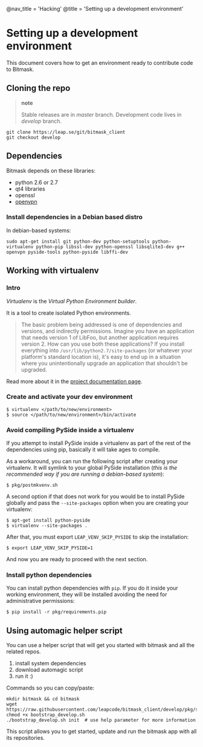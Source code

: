@nav_title = 'Hacking'
@title = 'Setting up a development environment'

Setting up a development environment
====================================

This document covers how to get an environment ready to contribute code
to Bitmask.

Cloning the repo
----------------

> **note**
>
> Stable releases are in *master* branch. Development code lives in
> *develop* branch.

    git clone https://leap.se/git/bitmask_client
    git checkout develop

Dependencies
------------

Bitmask depends on these libraries:

- python 2.6 or 2.7
- qt4 libraries
- openssl
- [openvpn](http://openvpn.net/index.php/open-source/345-openvpn-project.html)

### Install dependencies in a Debian based distro

In debian-based systems:

    sudo apt-get install git python-dev python-setuptools python-virtualenv python-pip libssl-dev python-openssl libsqlite3-dev g++ openvpn pyside-tools python-pyside libffi-dev


Working with virtualenv
-----------------------

### Intro

*Virtualenv* is the *Virtual Python Environment builder*.

It is a tool to create isolated Python environments.

> The basic problem being addressed is one of dependencies and versions,
and indirectly permissions. Imagine you have an application that needs
version 1 of LibFoo, but another application requires version 2. How can
you use both these applications? If you install everything into
`/usr/lib/python2.7/site-packages` (or whatever your platform's standard
location is), it's easy to end up in a situation where you
unintentionally upgrade an application that shouldn't be upgraded.

Read more about it in the [project documentation
page](http://www.virtualenv.org/en/latest/virtualenv.html).

### Create and activate your dev environment

    $ virtualenv </path/to/new/environment>
    $ source </path/to/new/environment>/bin/activate

### Avoid compiling PySide inside a virtualenv

If you attempt to install PySide inside a virtualenv as part of the rest
of the dependencies using pip, basically it will take ages to compile.

As a workaround, you can run the following script after creating your
virtualenv. It will symlink to your global PySide installation (*this is
the recommended way if you are running a debian-based system*):

    $ pkg/postmkvenv.sh

A second option if that does not work for you would be to install PySide
globally and pass the `--site-packages` option when you are creating
your virtualenv:

    $ apt-get install python-pyside
    $ virtualenv --site-packages .

After that, you must export `LEAP_VENV_SKIP_PYSIDE` to skip the
installation:

    $ export LEAP_VENV_SKIP_PYSIDE=1

And now you are ready to proceed with the next section.

### Install python dependencies

You can install python dependencies with `pip`. If you do it inside your
working environment, they will be installed avoiding the need for
administrative permissions:

    $ pip install -r pkg/requirements.pip


Using automagic helper script
-----------------------------

You can use a helper script that will get you started with bitmask and all the related repos.
1) install system dependencies
2) download automagic script
3) run it :)

Commands so you can copy/paste:

    mkdir bitmask && cd bitmask
    wget https://raw.githubusercontent.com/leapcode/bitmask_client/develop/pkg/scripts/bootstrap_develop.sh
    chmod +x bootstrap_develop.sh
    ./bootstrap_develop.sh init  # use help parameter for more information

This script allows you to get started, update and run the bitmask app with all its repositories.
